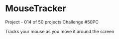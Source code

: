 # MouseTracker
Project - 014 of 50 projects Challenge #50PC

Tracks your mouse as you move it around the screen
